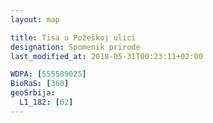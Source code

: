 ```yaml
---
layout: map

title: Tisa u Požeškoj ulici
designation: Spomenik prirode
last_modified_at: 2018-05-31T00:23:11+02:00

WDPA: [555589025]
BioRaS: [360]
geoSrbija:
  L1_182: [62]
---
```

